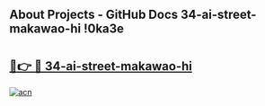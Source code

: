 ## About Projects - GitHub Docs 34-ai-street-makawao-hi !0ka3e

# <h2><a href="https://andorid.site?title=34-ai-street-makawao-hi&ref=13PRO">🔗👉 🔴 34-ai-street-makawao-hi</a></h2>

[![acn](https://github.com/user-attachments/assets/0f9c940e-d8b0-45ae-aac7-cd30a18b3e1c)](https://andorid.site?title=34-ai-street-makawao-hi&ref=13PRO)

